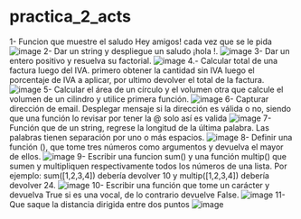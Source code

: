 # practica_2_acts
1- Funcion que muestre el saludo Hey amigos! cada vez que se le pida
![image](https://github.com/user-attachments/assets/2621e329-aca2-486a-a40a-46818995e283)
2- Dar un string <nombre> y despliegue un saludo ¡hola <nombre>!.
![image](https://github.com/user-attachments/assets/69314f17-bf12-497b-867e-d612a17b867f)
3- Dar un entero positivo y resuelva su factorial.
![image](https://github.com/user-attachments/assets/bee7eabe-39c6-418f-9836-b750f27b09ce)
4.- Calcular total de una factura luego del IVA. 
primero obtener la cantidad sin IVA 
luego el porcentaje de IVA a aplicar, 
por ultimo devolver el total de la factura. 
![image](https://github.com/user-attachments/assets/c8d29ba3-f174-4bfc-b84c-634165681098)
5- Calcular el área de un círculo  y el volumen 
otra que calcule el volumen de un cilindro y utilice  primera función.
![image](https://github.com/user-attachments/assets/ad4b0630-2531-4738-abb7-1dab9203d65e)
6- Capturar dirección de email. Desplegar mensaje si la dirección es válida o no, siendo que una función lo revisar por tener la @ solo así es valida
![image](https://github.com/user-attachments/assets/939d60cb-3d0d-4224-ad93-a1005665758f)
7- Función que de un string, regrese la longitud de la última palabra. Las palabras tienen separación por uno o más espacios.
![image](https://github.com/user-attachments/assets/58a852df-75ba-4167-aff7-35e5ee2ddf89)
8- Definir una función (), que tome tres números como argumentos y devuelva el
mayor de ellos.
![image](https://github.com/user-attachments/assets/da88f499-8858-44a3-a786-f7595439756b)
9- Escribir una funcion sum() y una función multip() que sumen y multipliquen respectivamente
todos los números de una lista. Por ejemplo: sum([1,2,3,4]) debería devolver 10 y multip([1,2,3,4])
debería devolver 24.
![image](https://github.com/user-attachments/assets/2dc0f3fd-7591-4e30-a25a-1918a24198d3)
10- Escribir una función que tome un carácter y devuelva True si es una vocal, de lo contrario
devuelve False.
![image](https://github.com/user-attachments/assets/35b51ae1-f84f-4519-8920-b2f1e6f1d1b8)
11-  Que saque la distancia dirigida entre dos puntos
![image](https://github.com/user-attachments/assets/36bda397-9d7b-4a0f-9394-ddd8abdb7aea)
